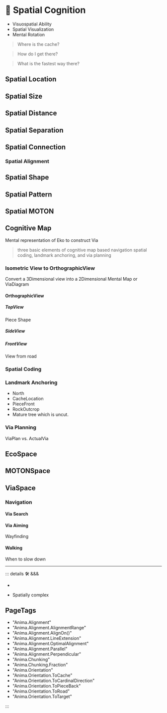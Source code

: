 # 💭 <anima>Spatial Cognition</anima>

- Visuospatial Ability
- Spatial Visualization
- Mental Rotation

> Where is the cache?

> How do I get there?

> What is the fastest way there?

>

## Spatial Location

## Spatial Size

## Spatial Distance

## Spatial Separation

## Spatial Connection

### Spatial Alignment

## Spatial Shape

## Spatial Pattern

## Spatial MOTON

## Cognitive Map

Mental representation of Eko to construct Via

> three basic elements of cognitive map based navigation spatial coding, landmark anchoring, and via planning

### Isometric View to OrthographicView

Convert a 3Dimensional view into a 2Dimensional Mental Map or ViaDiagram

#### OrthographicView

##### TopView

Piece Shape

##### SideView

##### FrontView

View from road

### Spatial Coding

### Landmark Anchoring

- North
- CacheLocation
- PieceFront
- RockOutcrop
- Mature tree which is uncut.

### Via Planning

ViaPlan vs. ActualVia

## <ekos>EcoSpace</ekos>

## <motor>MOTONSpace</motor>

## <via>ViaSpace</via>

### Navigation

#### Via Search

#### Via Aiming

Wayfinding

#### Walking

When to slow down

---

<!-- =================================================== -->
<!-- =================================================== -->
<!-- =================================================== -->
<!-- =================================================== -->
<!-- =================================================== -->
::: details 🛠 <dev>&&&</dev>

-

- Spatially complex

<h2>PageTags</h2>

- "Anima.Alignment"
- "Anima.Alignment.AlignmentRange"
- "Anima.Alignment.AlignOn()"
- "Anima.Alignment.LineExtension"
- "Anima.Alignment.OptimalAlignment"
- "Anima.Alignment.Parallel"
- "Anima.Alignment.Perpendicular"
- "Anima.Chunking"
- "Anima.Chunking.Fraction"
- "Anima.Orientation"
- "Anima.Orientation.ToCache"
- "Anima.Orientation.ToCardinalDirection"
- "Anima.Orientation.ToPieceBack"
- "Anima.Orientation.ToRoad"
- "Anima.Orientation.ToTarget"

:::
